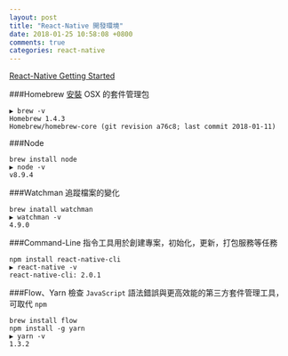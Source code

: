 ```yaml
---
layout: post
title: "React-Native 開發環境"
date: 2018-01-25 10:58:08 +0800
comments: true
categories: react-native
---
```

[React-Native Getting Started](https://facebook.github.io/react-native/docs/getting-started.html)

###Homebrew
[安裝](https://brew.sh) OSX 的套件管理包

```
▶ brew -v
Homebrew 1.4.3
Homebrew/homebrew-core (git revision a76c8; last commit 2018-01-11)
```

###Node

```
brew install node
▶ node -v
v8.9.4
```

###Watchman
追蹤檔案的變化

```
brew inatall watchman
▶ watchman -v
4.9.0
```

###Command-Line
指令工具用於創建專案，初始化，更新，打包服務等任務

```
npm install react-native-cli
▶ react-native -v
react-native-cli: 2.0.1
```

###Flow、Yarn
檢查 `JavaScript` 語法錯誤與更高效能的第三方套件管理工具，可取代 `npm`

```
brew install flow
npm install -g yarn 
▶ yarn -v
1.3.2
```